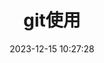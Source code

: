 ---
title: git使用
date: 2023-12-15 10:27:28
description: Linux git使用
type: "tags"
comments: true
categories:
- Learning Tools
- Linux
- Git
tags:
- Linux
- Git
---